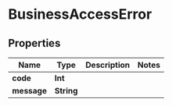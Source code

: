 

# BusinessAccessError


## Properties

Name | Type | Description | Notes
------------ | ------------- | ------------- | -------------
**code** | **Int** |  | 
**message** | **String** |  | 




